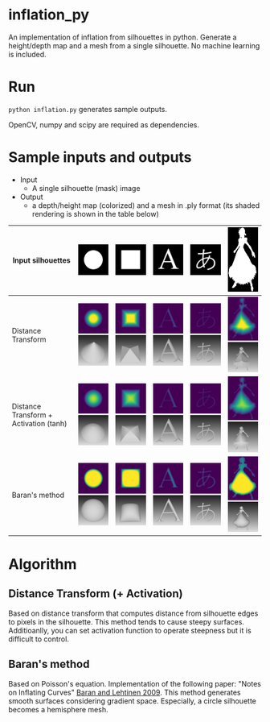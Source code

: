 # inflation_py 
An implementation of inflation from silhouettes in python.
Generate a height/depth map and a mesh from a single silhouette.
No machine learning is included.

# Run
`python inflation.py` generates sample outputs.

OpenCV, numpy and scipy are required as dependencies.

# Sample inputs and outputs
- Input
  - A single silhouette (mask) image
- Output
  - a depth/height map (colorized) and a mesh in .ply format (its shaded rendering is shown in the table below)

|Input silhouettes|<img src="./data/circle.png" width="128">|<img src="./data/square.png" width="128">|<img src="./data/A.png" width="128">|<img src="./data/hiragana.png" width="128">|<img src="./data/character.png" height="128">|
|---|:---:|:---:|:---:|:---:|:---:|
|Distance Transform|<img src="./data/visualized_depth/circle_dist.jpg" width="128"> <img src="./data/screenshots/circle_dist.jpg" width="128">|<img src="./data/visualized_depth/square_dist.jpg" width="128"> <img src="./data/screenshots/square_dist.jpg" width="128">| <img src="./data/visualized_depth/A_dist.jpg" width="128"> <img src="./data/screenshots/A_dist.jpg" width="128">|<img src="./data/visualized_depth/hiragana_dist.jpg" width="128"> <img src="./data/screenshots/hiragana_dist.jpg" width="128">|<img src="./data/visualized_depth/character_dist.jpg" width="128"> <img src="./data/screenshots/character_dist.jpg" width="128">|
|Distance Transform + Activation (tanh)|<img src="./data/visualized_depth/circle_dist_tanh.jpg" width="128"> <img src="./data/screenshots/circle_dist_tanh.jpg" width="128">|<img src="./data/visualized_depth/square_dist_tanh.jpg" width="128"> <img src="./data/screenshots/square_dist_tanh.jpg" width="128">|<img src="./data/visualized_depth/A_dist_tanh.jpg" width="128"> <img src="./data/screenshots/A_dist_tanh.jpg" width="128">|<img src="./data/visualized_depth/hiragana_dist_tanh.jpg" width="128"> <img src="./data/screenshots/hiragana_dist_tanh.jpg" width="128">|<img src="./data/visualized_depth/character_dist_tanh.jpg" width="128"> <img src="./data/screenshots/character_dist_tanh.jpg" width="128">|
|Baran's method|<img src="./data/visualized_depth/circle_baran.jpg" width="128"> <img src="./data/screenshots/circle_baran.jpg" width="128">|<img src="./data/visualized_depth/square_baran.jpg" width="128"> <img src="./data/screenshots/square_baran.jpg" width="128">|<img src="./data/visualized_depth/A_baran.jpg" width="128">  <img src="./data/screenshots/A_baran.jpg" width="128">|<img src="./data/visualized_depth/hiragana_baran.jpg" width="128"> <img src="./data/screenshots/hiragana_baran.jpg" width="128">|<img src="./data/visualized_depth/character_baran.jpg" width="128"> <img src="./data/screenshots/character_baran.jpg" width="128">|

# Algorithm
## Distance Transform (+ Activation)
Based on distance transform that computes distance from silhouette edges to pixels in the silhouette.
This method tends to cause steepy surfaces.
Additioanlly, you can set activation function to operate steepness but it is difficult to control.

## Baran's method
Based on Poisson's equation.
Implementation of the following paper:
"Notes on Inflating Curves" [Baran and Lehtinen 2009](http://alecjacobson.com/weblog/media/notes-on-inflating-curves-2009-baran.pdf).
This method generates smooth surfaces considering gradient space.
Especially, a circle silhouette becomes a hemisphere mesh.
